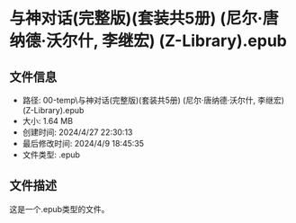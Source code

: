 ﻿# 与神对话(完整版)(套装共5册) (尼尔·唐纳德·沃尔什, 李继宏) (Z-Library).epub

## 文件信息
- 路径: 00-temp\与神对话(完整版)(套装共5册) (尼尔·唐纳德·沃尔什, 李继宏) (Z-Library).epub
- 大小: 1.64 MB
- 创建时间: 2024/4/27 22:30:13
- 最后修改时间: 2024/4/9 18:45:35
- 文件类型: .epub

## 文件描述
这是一个.epub类型的文件。

